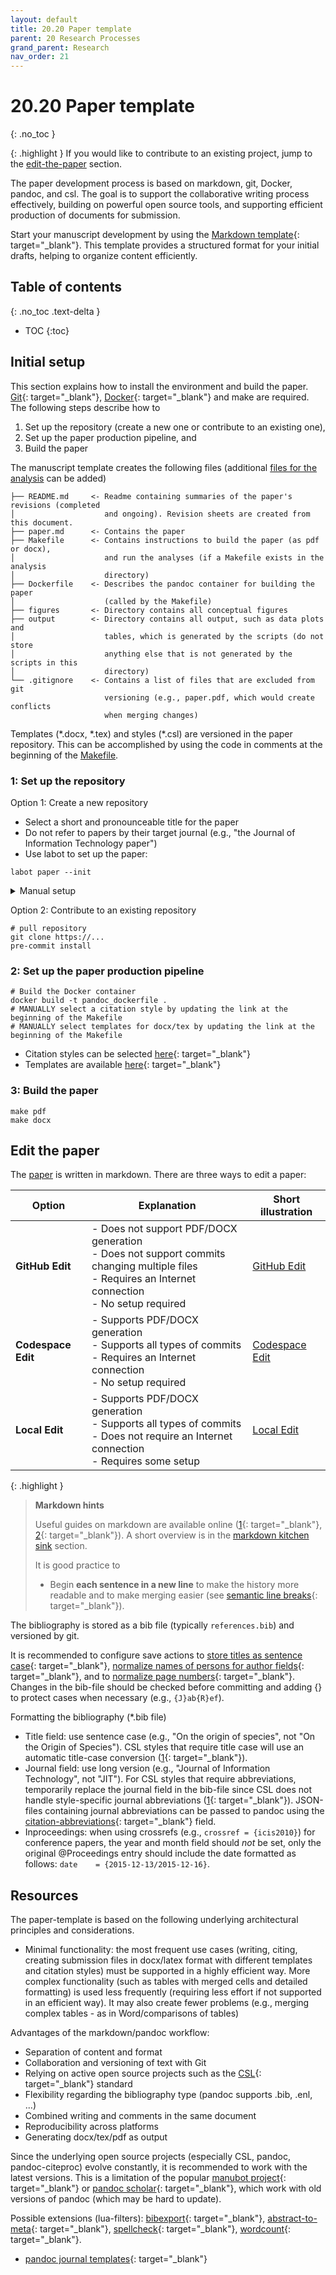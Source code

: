 ```yaml
---
layout: default
title: 20.20 Paper template
parent: 20 Research Processes
grand_parent: Research
nav_order: 21
---
```


# 20.20 Paper template
{: .no_toc }

{: .highlight }
If you would like to contribute to an existing project, jump to the [edit-the-paper](#edit-the-paper) section.

The paper development process is based on markdown, git, Docker, pandoc, and csl.
The goal is to support the collaborative writing process effectively, building on powerful open source tools, and supporting efficient production of documents for submission.

Start your manuscript development by using the [Markdown template](https://github.com/digital-work-lab/paper-template){: target="_blank"}. This template provides a structured format for your initial drafts, helping to organize content efficiently.

## Table of contents
{: .no_toc .text-delta }

- TOC
{:toc}

## Initial setup

This section explains how to install the environment and build the paper.
[Git](https://git-scm.com/){: target="_blank"}, [Docker](https://www.docker.com/){: target="_blank"} and make are required.
The following steps describe how to

1. Set up the repository (create a new one or contribute to an existing one),
2. Set up the paper production pipeline, and
3. Build the paper

The manuscript template creates the following files (additional [files for the analysis](20.21.analysis-templates.html) can be added)

```text
├── README.md     <- Readme containing summaries of the paper's revisions (completed
│                    and ongoing). Revision sheets are created from this document.
├── paper.md      <- Contains the paper
├── Makefile      <- Contains instructions to build the paper (as pdf or docx),
│                    and run the analyses (if a Makefile exists in the analysis
│                    directory)
├── Dockerfile    <- Describes the pandoc container for building the paper
│                    (called by the Makefile)  
├── figures       <- Directory contains all conceptual figures
├── output        <- Directory contains all output, such as data plots and
│                    tables, which is generated by the scripts (do not store
│                    anything else that is not generated by the scripts in this
│                    directory)
└── .gitignore    <- Contains a list of files that are excluded from git
                     versioning (e.g., paper.pdf, which would create conflicts
                     when merging changes)
```

Templates (\*.docx, \*.tex) and styles (\*.csl) are versioned in the paper repository.
This can be accomplished by using the code in comments at the beginning of the [Makefile](Makefile).

### 1: Set up the repository

Option 1: Create a new repository

- Select a short and pronounceable title for the paper
- Do not refer to papers by their target journal (e.g., "the Journal of Information Technology paper")
- Use labot to set up the paper:

```
labot paper --init
```

<details>
  <summary>Manual setup</summary>

<div class="language-text highlighter-rouge"><div class="highlight"><pre class="highlight"><code>git clone git@github.com:digital-work-lab/paper-template.git
# MANUALLY rename the folder using a short project title
# remove the .git directory containing older versions
rm -rf .git
# repo setup:
git init
# MANUALLY create paper (update titles etc.)
mkdir analysis data figures output
pre-commit install
cd .git/hooks
cp ../../post-xxx-sample.txt post-checkout
cp post-checkout post-merge
cp post-checkout post-commit
rm ../../post-xxx-sample.txt
cd ../..
git add .
git commit -m 'initial commit'
make pdf
# connect to git remote
# MANUALLY update url in the following line
git remote add origin https://github.com/....
git branch -M main
git push -u origin main
# MANUALLY invite coauthors/provide access to the remote repository
# git clone template-repository
# git clone https://github.com/citation-style-language/styles
# MANUALLY symlink the templates and styles repos</code></pre></div><button type="button" aria-label="Copy code to clipboard"><svg viewBox="0 0 24 24" class="copy-icon"><use xlink:href="#svg-copy"></use></svg></button></div>

</details>

Option 2: Contribute to an existing repository

```shell
# pull repository
git clone https://...
pre-commit install
```

### 2: Set up the paper production pipeline

```shell
# Build the Docker container
docker build -t pandoc_dockerfile .
# MANUALLY select a citation style by updating the link at the beginning of the Makefile
# MANUALLY select templates for docx/tex by updating the link at the beginning of the Makefile
```

- Citation styles can be selected [here](https://github.com/citation-style-language/styles){: target="_blank"}
- Templates are available [here](https://github.com/digital-work-lab/templates){: target="_blank"}

### 3: Build the paper

```shell
make pdf
make docx
```


## Edit the paper

The [paper](paper.md) is written in markdown.
There are three ways to edit a paper:

| **Option**             | **Explanation**                                                                                                                                          | **Short illustration**                                                                                                                |
|------------------------|----------------------------------------------------------------------------------------------------------------------------------------------------------|---------------------------------------------------------------------------------------------------------------------------------------|
| **GitHub Edit**        | - Does not support PDF/DOCX generation<br>- Does not support commits changing multiple files<br>- Requires an Internet connection<br>- No setup required | <a href="#" onclick="window.open('20.20.paper-templates-edit-paper-github.html', '_blank', 'width=1300,height=800');">GitHub Edit</a>        |
| **Codespace Edit**     | - Supports PDF/DOCX generation<br>- Supports all types of commits<br>- Requires an Internet connection<br>- No setup required                            | <a href="#" onclick="window.open('20.20.paper-templates-edit-paper-codespaces.html', '_blank', 'width=1300,height=800');">Codespace Edit</a> |
| **Local Edit**         | - Supports PDF/DOCX generation<br>- Supports all types of commits<br>- Does not require an Internet connection<br>- Requires some setup                  | <a href="#" onclick="window.open('20.20.paper-templates-edit-paper-local.html', '_blank', 'width=1300,height=800');">Local Edit</a>          |

{: .highlight }
> **Markdown hints**
> 
> Useful guides on markdown are available online ([1](https://bookdown.org/yihui/rmarkdown/){: target="_blank"}, [2](https://bookdown.org/yihui/rmarkdown-cookbook/){: target="_blank"}).
> A short overview is in the [markdown kitchen sink](../../10-lab/10_processes/10.07.markdown.html) section.
> 
> It is good practice to
> 
> - Begin **each sentence in a new line** to make the history more readable and to make merging easier (see [semantic line breaks](https://sembr.org/){: target="_blank"}).

<!-- 
In local setups, several editors are available for markdown documents, for example:

- [Atom](https://shd101wyy.github.io/markdown-preview-enhanced/#/){: target="_blank"} with [markdown-preview-enhanced](https://github.com/shd101wyy/markdown-preview-enhanced){: target="_blank"}
- [Panwriter](https://panwriter.com/){: target="_blank"}
 -->

The bibliography is stored as a bib file (typically `references.bib`) and versioned by git.
<!-- It can be edited using tools like [JabRef](https://github.com/JabRef/jabref){: target="_blank"}. -->
It is recommended to configure save actions to [store titles as sentence case](https://docs.jabref.org/finding-sorting-and-cleaning-entries/saveactions#sentence-case){: target="_blank"}, [normalize names of persons for author fields](https://docs.jabref.org/finding-sorting-and-cleaning-entries/saveactions#normalize-names-of-persons){: target="_blank"}, and to [normalize page numbers](https://docs.jabref.org/finding-sorting-and-cleaning-entries/saveactions#normalize-page-numbers){: target="_blank"}.
Changes in the bib-file should be checked before committing and adding {} to protect cases when necessary (e.g., `{J}ab{R}ef`).

Formatting the bibliography (*.bib file)

- Title field: use sentence case (e.g., "On the origin of species", not "On the Origin of Species"). CSL styles that require title case will use an automatic title-case conversion ([1](https://citationstyles.org/authors/#/titles-in-sentence-and-title-case){: target="_blank"}).
- Journal field: use long version (e.g., "Journal of Information Technology", not "JIT"). For CSL styles that require abbreviations, temporarily replace the journal field in the bib-file since CSL does not handle style-specific journal abbreviations ([1](https://citationstyles.org/authors/#/csl-limitations){: target="_blank"}). JSON-files containing journal abbreviations can be passed to pandoc using the [citation-abbreviations](https://pandoc.org/MANUAL.html#option--citation-abbreviations){: target="_blank"} field.
- Inproceedings: when using crossrefs (e.g., `crossref = {icis2010}`) for conference papers, the year and month field should _not_ be set, only the original \@Proceedings entry should include the date formatted as follows: `date    = {2015-12-13/2015-12-16}`.

## Resources

The paper-template is based on the following underlying architectural principles and considerations.

- Minimal functionality: the most frequent use cases (writing, citing, creating submission files in docx/latex format with different templates and citation styles) must be supported in a highly efficient way.
More complex functionality (such as tables with merged cells and detailed formatting) is used less frequently (requiring less effort if not supported in an efficient way).
It may also create fewer problems (e.g., merging complex tables - as in Word/comparisons of tables)

Advantages of the markdown/pandoc workflow:

- Separation of content and format
- Collaboration and versioning of text with Git
- Relying on active open source projects such as the [CSL](https://citationstyles.org/){: target="_blank"} standard
- Flexibility regarding the bibliography type (pandoc supports .bib, .enl, ...)
- Combined writing and comments in the same document
- Reproducibility across platforms
- Generating docx/tex/pdf as output

Since the underlying open source projects (especially CSL, pandoc, pandoc-citeproc) evolve constantly, it is recommended to work with the latest versions.
This is a limitation of the popular [manubot project](https://github.com/manubot/rootstock){: target="_blank"} or [pandoc scholar](https://github.com/pandoc-scholar/pandoc-scholar){: target="_blank"}, which work with old versions of pandoc (which may be hard to update).

Possible extensions (lua-filters): [bibexport](https://github.com/pandoc/lua-filters/tree/master/bibexport){: target="_blank"}, [abstract-to-meta](https://github.com/pandoc/lua-filters/tree/master/abstract-to-meta){: target="_blank"}, [spellcheck](https://github.com/pandoc/lua-filters/tree/master/spellcheck){: target="_blank"}, [wordcount](https://github.com/pandoc/lua-filters/tree/master/wordcount){: target="_blank"}.

- [pandoc journal templates](https://github.com/sachsmc/pandoc-journal-templates){: target="_blank"}
